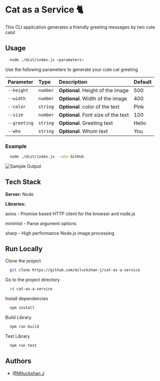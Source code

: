 # Cat as a Service 🐈

This CLI application generates a friendly greeting messages by two cute cats!

## Usage

```bash
  node ./dist/index.js <parameters>
```

Use the following parameters to generate your cute cat greeting

| Parameter    | Type     | Description                         | Default |
| :----------- | :------- | :---------------------------------- | :------ |
| `--height`   | `number` | **Optional**. Height of the image   | 500     |
| `--width`    | `number` | **Optional**. Width of the image    | 400     |
| `--color`    | `string` | **Optional**. color of the text     | Pink    |
| `--size`     | `number` | **Optional**. Font size of the text | 100     |
| `--greeting` | `string` | **Optional**. Greeting text         | Hello   |
| `--who`      | `string` | **Optional**. Whom text             | You     |

### Example

```bash
  node ./dist/index.js --who GitHub
```

![Sample Output](https://res.cloudinary.com/dufl0llvg/image/upload/v1671627196/cat.png)

## Tech Stack

**Server:** Node

**Libraries:**

axios - Promise based HTTP client for the browser and node.js

minimist - Parse argument options

sharp - High performance Node.js image processing

## Run Locally

Clone the project

```bash
  git clone https://github.com/miluckshan-j/cat-as-a-service
```

Go to the project directory

```bash
  cd cat-as-a-service
```

Install dependencies

```bash
  npm install
```

Build Library

```bash
  npm run build
```

Test Library

```bash
  npm run test
```

## Authors

- [@Miluckshan J](https://github.com/miluckshan-j)
